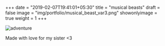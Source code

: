 +++
date = "2019-02-07T19:41:01+05:30"
title = "musical beasts"
draft = false
image = "img/portfolio/musical_beast_var3.png"
showonlyimage = true
weight = 1
+++

![adventure](/img/portfolio/musical_beast_var3.png)

Made with love for my sister <3
